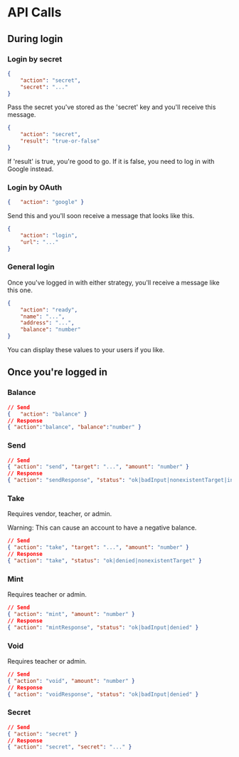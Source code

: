 # API Calls

## During login

### Login by secret

```json
{
	"action": "secret",
	"secret": "..."
}
```

Pass the secret you've stored as the 'secret' key and you'll receive this message.

```json
{
	"action": "secret",
	"result": "true-or-false"
}
```

If 'result' is true, you're good to go. If it is false, you need to log in with Google instead.

### Login by OAuth

```json
{	"action": "google" }
```

Send this and you'll soon receive a message that looks like this.

```json
{
	"action": "login",
	"url": "..."
}
```

### General login

Once you've logged in with either strategy, you'll receive a message like this one. 

```json
{
	"action": "ready",
	"name": "...",
	"address": "...",
	"balance": "number"
}
```

You can display these values to your users if you like.

## Once you're logged in

### Balance

```json
// Send
{	"action": "balance" }
// Response
{ "action":"balance", "balance":"number" }
```

### Send

```json
// Send
{ "action": "send", "target": "...", "amount": "number" }
// Response
{ "action": "sendResponse", "status": "ok|badInput|nonexistentTarget|insufficientBalance" }
```

### Take

Requires vendor, teacher, or admin.

Warning: This can cause an account to have a negative balance.

```json
// Send
{ "action": "take", "target": "...", "amount": "number" }
// Response
{ "action": "take", "status": "ok|denied|nonexistentTarget" }
```

### Mint

Requires teacher or admin.

```json
// Send
{ "action": "mint", "amount": "number" }
// Response
{ "action": "mintResponse", "status": "ok|badInput|denied" }
```

### Void

Requires teacher or admin.

```json
// Send
{ "action": "void", "amount": "number" }
// Response
{ "action": "voidResponse", "status": "ok|badInput|denied" }
```

### Secret

```json
// Send
{ "action": "secret" }
// Response
{ "action": "secret", "secret": "..." }
```